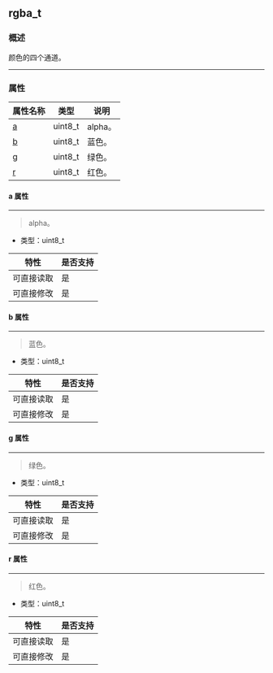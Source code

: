 ## rgba\_t
### 概述
 颜色的四个通道。


----------------------------------
### 属性
<p id="rgba_t_properties">

| 属性名称 | 类型 | 说明 | 
| -------- | ----- | ------------ | 
| <a href="#rgba_t_a">a</a> | uint8\_t | alpha。 |
| <a href="#rgba_t_b">b</a> | uint8\_t | 蓝色。 |
| <a href="#rgba_t_g">g</a> | uint8\_t | 绿色。 |
| <a href="#rgba_t_r">r</a> | uint8\_t | 红色。 |
#### a 属性
-----------------------
> <p id="rgba_t_a"> alpha。


* 类型：uint8\_t

| 特性 | 是否支持 |
| -------- | ----- |
| 可直接读取 | 是 |
| 可直接修改 | 是 |
#### b 属性
-----------------------
> <p id="rgba_t_b"> 蓝色。


* 类型：uint8\_t

| 特性 | 是否支持 |
| -------- | ----- |
| 可直接读取 | 是 |
| 可直接修改 | 是 |
#### g 属性
-----------------------
> <p id="rgba_t_g"> 绿色。


* 类型：uint8\_t

| 特性 | 是否支持 |
| -------- | ----- |
| 可直接读取 | 是 |
| 可直接修改 | 是 |
#### r 属性
-----------------------
> <p id="rgba_t_r"> 红色。


* 类型：uint8\_t

| 特性 | 是否支持 |
| -------- | ----- |
| 可直接读取 | 是 |
| 可直接修改 | 是 |
